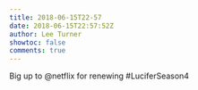```yaml
---
title: 2018-06-15T22-57
date: 2018-06-15T22:57:52Z
author: Lee Turner
showtoc: false
comments: true
---
```


Big up to @netflix for renewing #LuciferSeason4

